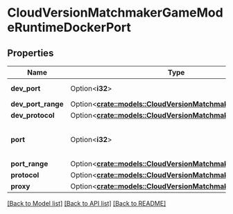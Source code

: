 # CloudVersionMatchmakerGameModeRuntimeDockerPort

## Properties

Name | Type | Description | Notes
------------ | ------------- | ------------- | -------------
**dev_port** | Option<**i32**> | _Configures Rivet CLI behavior. Has no effect on server behavior._ | [optional]
**dev_port_range** | Option<[**crate::models::CloudVersionMatchmakerPortRange**](CloudVersionMatchmakerPortRange.md)> |  | [optional]
**dev_protocol** | Option<[**crate::models::CloudVersionMatchmakerPortProtocol**](CloudVersionMatchmakerPortProtocol.md)> |  | [optional]
**port** | Option<**i32**> | The port number to connect to.  ### Related - cloud.version.matchmaker.PortProtocol - cloud.version.matchmaker.ProxyKind | [optional]
**port_range** | Option<[**crate::models::CloudVersionMatchmakerPortRange**](CloudVersionMatchmakerPortRange.md)> |  | [optional]
**protocol** | Option<[**crate::models::CloudVersionMatchmakerPortProtocol**](CloudVersionMatchmakerPortProtocol.md)> |  | [optional]
**proxy** | Option<[**crate::models::CloudVersionMatchmakerProxyKind**](CloudVersionMatchmakerProxyKind.md)> |  | [optional]

[[Back to Model list]](../README.md#documentation-for-models) [[Back to API list]](../README.md#documentation-for-api-endpoints) [[Back to README]](../README.md)


